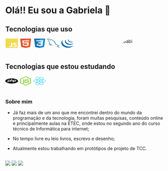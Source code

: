 <h1>Olá!! Eu sou a Gabriela 🌻</h1>

<h2>Tecnologias que uso</h2>

<div style="display: inline_block">
  <img align="center" alt="Js" height="30" width="40" src="https://raw.githubusercontent.com/devicons/devicon/master/icons/javascript/javascript-plain.svg">
  <img align="center" alt="HTML" height="30" width="40" src="https://raw.githubusercontent.com/devicons/devicon/master/icons/html5/html5-original.svg">
  <img align="center" alt="CSS" height="30" width="40" src="https://raw.githubusercontent.com/devicons/devicon/master/icons/css3/css3-original.svg">
  <img align="center" alt="SQL" height="30" width="40" src="https://raw.githubusercontent.com/devicons/devicon/master/icons/mysql/mysql-original.svg">
  <img align="center" alt="jquery" height="30" width="40" src="https://raw.githubusercontent.com/devicons/devicon/master/icons/jquery/jquery-original.svg">
  <img align="right" alt="Gabi" height="150" width="150" style="border-radius:50px;" src="https://cdn.discordapp.com/attachments/1051232867298066444/1079896981314470010/picrew-profile.gif">
</div>
<br>

<h2>Tecnologias que estou estudando</h2>

<div style="display: inline_block">
  <img align="center" alt="PHP" height="30" width="40" src="https://raw.githubusercontent.com/devicons/devicon/master/icons/php/php-plain.svg">
  <img align="center" alt="Nodejs" height="30" width="40" src="https://raw.githubusercontent.com/devicons/devicon/master/icons/nodejs/nodejs-original.svg">
  <img align="center" alt="React" height="30" width="40" src="https://raw.githubusercontent.com/devicons/devicon/master/icons/react/react-original.svg">
</div>
<br>

<h3>Sobre mim</h3>

- Já faz mais de um ano que me encontrei dentro do mundo da programação e da tecnologia, foram muitas pesquisas, conteúdo online e principalmente aulas na ETEC, onde estou no segundo ano do curso técnico de Informática para internet;

- No tempo livre eu leio livros, escrevo e desenho;

- Atualmente estou trabalhando em protótipos de projeto de TCC.

##

<div> 
  <a href="https://instagram.com/_minerva.art" target="_blank"><img src="https://img.shields.io/badge/-Instagram-%23E4405F?style=for-the-badge&logo=instagram&logoColor=white" target="_blank"></a>
  <a href = "mailto:yigaschdev@gmail.com"><img src="https://img.shields.io/badge/-Gmail-%23333?style=for-the-badge&logo=gmail&logoColor=white" target="_blank"></a> 
  <a href="https://www.linkedin.com/in/gabriela-schmidt-54b19225b/" target="_blank"><img src="https://img.shields.io/badge/-LinkedIn-%230077B5?style=for-the-badge&logo=linkedin&logoColor=white" target="_blank"></a> 
</div>
